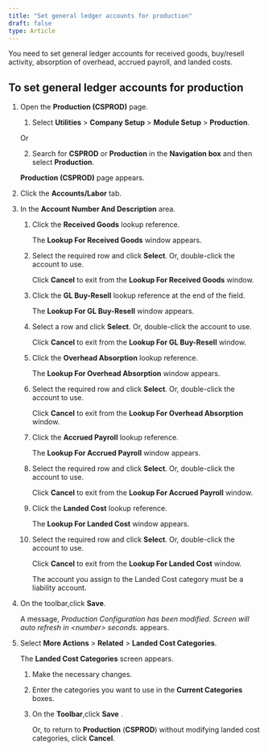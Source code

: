 ```yaml
---
title: "Set general ledger accounts for production"
draft: false
type: Article
---
```


You need to set general ledger accounts for received goods, buy/resell activity, absorption of overhead, accrued payroll, and landed costs.

## To set general ledger accounts for production

1. Open the **Production (CSPROD)** page.

    1. Select **Utilities** > **Company Setup** > **Module Setup** > **Production**.

    Or

    2. Search for **CSPROD** or **Production** in the **Navigation box** and then select **Production**.

    **Production (CSPROD)** page appears.

2. Click the **Accounts/Labor** tab.

3. In the **Account Number And Description** area.

    1. Click the **Received Goods** lookup reference.

        The **Lookup For Received Goods** window appears.

    2. Select the required row and click **Select**. Or, double-click the account to use.

        Click **Cancel** to exit from the **Lookup For Received Goods** window.

    3. Click the **GL Buy-Resell** lookup reference at the end of the field.

        The **Lookup For GL Buy-Resell** window appears.

    4. Select a row and click **Select**. Or, double-click the account to use.

        Click **Cancel** to exit from the **Lookup For GL Buy-Resell** window.

    5. Click the **Overhead Absorption** lookup reference.

        The **Lookup For Overhead Absorption** window appears.

    6. Select the required row and click **Select**. Or, double-click the account to use.

        Click **Cancel** to exit from the **Lookup For Overhead Absorption** window.

    7. Click the **Accrued Payroll** lookup reference.

        The **Lookup For Accrued Payroll** window appears.

    8. Select the required row and click **Select**. Or, double-click the account to use.

        Click **Cancel** to exit from the **Lookup For Accrued Payroll** window.

    9. Click the **Landed Cost** lookup reference.

        The **Lookup For Landed Cost** window appears.

    10. Select the required row and click **Select**. Or, double-click the account to use.

        Click **Cancel** to exit from the **Lookup For Landed Cost** window.

        The account you assign to the Landed Cost category must be a liability account.

4. On the toolbar,click **Save**.

    A message, *Production Configuration has been modified. Screen will auto refresh in \<number> seconds.* appears.

5. Select **More Actions** > **Related** > **Landed Cost Categories**.

    The **Landed Cost Categories** screen appears.

    1. Make the necessary changes.

    2. Enter the categories you want to use in the **Current Categories** boxes.

    3. On the **Toolbar**,click **Save** .

        Or, to return to **Production** (**CSPROD**) without modifying landed cost categories, click **Cancel**.


​